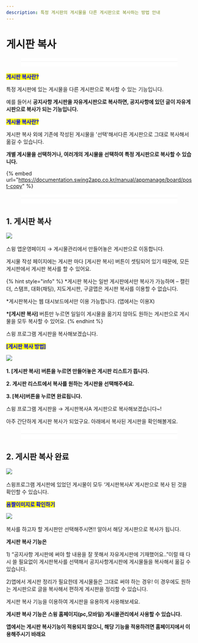 ```yaml
---
description: 특정 게시판의 게시물을 다른 게시판으로 복사하는 방법 안내
---
```


# 게시판 복사

<figure><img src="../../../.gitbook/assets/구분선 (4) (1).PNG" alt=""><figcaption></figcaption></figure>

<mark style="color:blue;">**게시판 복사란?**</mark>

특정 게시판에 있는 게시물을 다른 게시판으로 복사할 수 있는 기능입니다.

예를 들어서 **공지사항 게시판을 자유게시판으로 복사하면, 공지사항에 있던 글이 자유게시판으로 복사가 되는 기능입니다.**



<mark style="color:blue;">**게시물 복사란?**</mark>

게시판 복사 외에 기존에 작성된 게시물을 '선택'해서다른 게시판으로 그대로 복사해서 옮길 수 있습니다.

**개별 게시물을 선택하거나, 여러개의 게시물을 선택하여 특정 게시판으로 복사할 수 있습니다.**

{% embed url="https://documentation.swing2app.co.kr/manual/appmanage/board/post-copy" %}

<figure><img src="../../../.gitbook/assets/구분선 (4) (1).PNG" alt=""><figcaption></figcaption></figure>

## 1. 게시판 복사

![](https://wp.swing2app.co.kr/wp-content/uploads/2018/09/%EA%B2%8C%EC%8B%9C%ED%8C%90%EB%B3%B5%EC%82%AC\_20.06.png)

스윙 앱운영페이지 → 게시물관리에서  만들어놓은 게시판으로 이동합니다.

게시물 작성 페이지에는 게시판 마다 \[게시판 복사] 버튼이 셋팅되어 있기 때문에, 모든 게시판에서 게시판 복사를 할 수 있어요.

{% hint style="info" %}
\*게시판 복사는 일반 게시판에서만 복사가 가능하며 –  캘린더, 스탬프, 대화(채팅), 지도게시판, 구글맵은 게시판 복사를 이용할 수 없습니다.

\*게시판복사는 웹 대시보드에서만 이용 가능합니다. (앱에서는 이용X)

**\*\[게시판 복사]** 버튼만 누르면 일일이 게시물을 옮기지 않아도 원하는 게시판으로 게시물을 모두 복사할 수 있어요.
{% endhint %}



스윙 프로그램 게시판을 복사해보겠습니다.

<mark style="color:blue;">**\[게시판 복사 방법]**</mark>

![](https://wp.swing2app.co.kr/wp-content/uploads/2018/09/%EA%B2%8C%EC%8B%9C%ED%8C%90%EB%B3%B5%EC%82%AC1\_20.06.png)

**1. \[게시판 복사] 버튼을 누르면 만들어놓은 게시판 리스트가 뜹니다.**

**2. 게시판 리스트에서 복사를 원하는 게시판을 선택해주세요.**

**3. \[복사]버튼을 누르면 완료됩니다.**

스윙 프로그램 게시판을 → 게시판복사A 게시판으로 복사해보겠습니다\~!

아주 간단하게 게시판 복사가 되었구요. 아래에서 복사된 게시판을 확인해볼게요.

<figure><img src="../../../.gitbook/assets/구분선 (4) (1).PNG" alt=""><figcaption></figcaption></figure>

## 2. 게시판 복사 완료

![](https://wp.swing2app.co.kr/wp-content/uploads/2018/09/%EA%B2%8C%EC%8B%9C%ED%8C%90%EB%B3%B5%EC%82%AC2\_20.06.png)

스윙프로그램 게시판에 있었던 게시물이 모두 ‘게시판복사A’ 게시판으로 복사 된 것을 확인할 수 있습니다.



<mark style="color:blue;">**움짤이미지로 확인하기**</mark>

![](https://wp.swing2app.co.kr/wp-content/uploads/2018/09/%EB%85%B9%ED%99%94\_2020\_06\_11\_14\_05\_17\_12.gif)

복사를 하고자 할 게시판만 선택해주시면!! 알아서 해당 게시판으로 복사가 됩니다.



**게시판 복사 기능은**

1\) “공지사항 게시판에 써야 할 내용을 잘 못해서 자유게시판에 기재했어요..”이럴 때 다시 쓸 필요없이 게시판복사를 선택해서 공지사항게시판에 게시물들을 복사해서 옮길 수 있습니다.

2\)앱에서 게시판 정리가 필요한데 게시물들은 그대로 써야 하는 경우! 이 경우에도 원하는 게시판으로 글을 복사해서 편하게 게시판을 정리할 수 있습니다.

게시판 복사 기능을 이용하여 게시판을 유용하게 사용해보세요.



**게시판 복사 기능은 스윙 홈페이지(pc,모바일) 게시물관리에서 사용할 수 있습니다.**&#x20;

**앱에서는 게시판 복사기능이 적용되지 않으니, 해당 기능을 적용하려면 홈페이지에서 이용해주시기 바래요**
